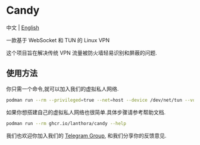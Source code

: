 # Candy

中文 | [English](README_en.md)

一款基于 WebSocket 和 TUN 的 Linux VPN

这个项目旨在解决传统 VPN 流量被防火墙轻易识别和屏蔽的问题.

## 使用方法

你只需一个命令,就可以加入我们的虚拟私人网络.

```bash
podman run --rm --privileged=true --net=host --device /dev/net/tun --volume /var/lib/candy:/var/lib/candy ghcr.io/lanthora/candy
```

如果你想搭建自己的虚拟私人网络也很简单.具体步骤请参考帮助文档.

```bash
podman run --rm ghcr.io/lanthora/candy --help
```

我们也欢迎你加入我们的 [Telegram Group](https://t.me/+xR4K-Asvjz0zMjU1), 和我们分享你的反馈意见.
